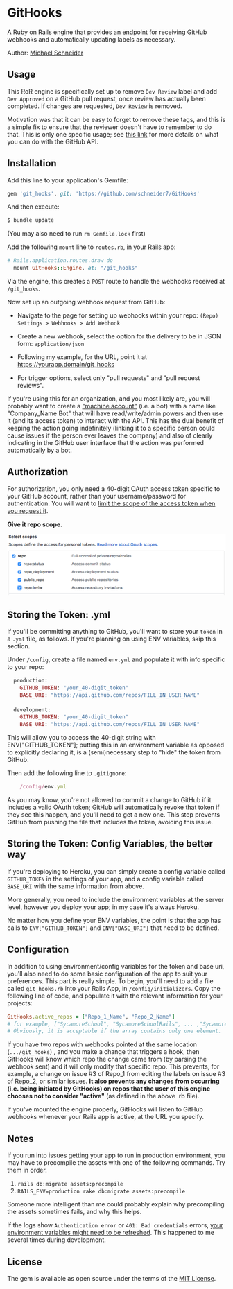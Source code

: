 # GitHooks
A Ruby on Rails engine that provides an endpoint for receiving GitHub webhooks and automatically updating labels as necessary.

Author: [Michael Schneider](http://www.michaelschneider.me)

## Usage
This RoR engine is specifically set up to remove `Dev Review` label and add `Dev Approved` on a GitHub pull request, once review has actually been completed. If changes are requested, `Dev Review` is removed. 

Motivation was that it can be easy to forget to remove these tags, and this is a simple fix to ensure that the reviewer doesn't have to remember to do that. This is only one specific usage; see [this link](https://developer.github.com/v3/activity/events/types) for more details on what you can do with the GitHub API.

## Installation
Add this line to your application's Gemfile:

```ruby
gem 'git_hooks', git: 'https://github.com/schneider7/GitHooks'
```

And then execute:
```bash
$ bundle update
```

(You may also need to run `rm Gemfile.lock` first) 


Add the following `mount` line to `routes.rb`, in your Rails app:

```ruby
# Rails.application.routes.draw do
  mount GitHooks::Engine, at: "/git_hooks"
```

Via the engine, this creates a `POST` route to handle the webhooks received at `/git_hooks`.

Now set up an outgoing webhook request from GitHub:

  - Navigate to the page for setting up webhooks within your repo: `(Repo) Settings > Webhooks > Add Webhook` 

  - Create a new webhook, select the option for the delivery to be in JSON form: `application/json`
  
  - Following my example, for the URL, point it at https://yourapp.domain/git_hooks
  
  - For trigger options, select only "pull requests" and "pull request reviews". 
    

  If you're using this for an organization, and you most likely are, you will probably want to create a ["machine account"](https://developer.github.com/v3/guides/managing-deploy-keys/) (i.e. a bot) with a name like "Company_Name Bot" that will have read/write/admin powers and then use it (and its access token) to interact with the API. This has the dual benefit of keeping the action going indefinitely (linking it to a specific person could cause issues if the person ever leaves the company) and also of clearly indicating in the GitHub user interface that the action was performed automatically by a bot.

## Authorization
  For authorization, you only need a 40-digit OAuth access token specific to your GitHub account, rather than your username/password for authentication. You will want to [limit the scope of the access token when you request it](https://developer.github.com/apps/building-oauth-apps/understanding-scopes-for-oauth-apps/).

  **Give it repo scope.**
  
  ![Screencap of options](/pat-scope.png)


## Storing the Token: .yml
  If you'll be committing anything to GitHub, you'll want to store your `token` in a `.yml` file, as follows. If you're planning on using ENV variables, skip this section.
    
  Under `/config`, create a file named `env.yml` and populate it with info specific to your repo:



  ```ruby 
    production:
      GITHUB_TOKEN: "your_40-digit_token"
      BASE_URI: "https://api.github.com/repos/FILL_IN_USER_NAME"

    development:
      GITHUB_TOKEN: "your_40-digit_token"
      BASE_URI: "https://api.github.com/repos/FILL_IN_USER_NAME"
  ```
  This will allow you to access the 40-digit string with ENV["GITHUB_TOKEN"]; putting this in an environment variable as opposed to explicitly declaring it, is a (semi)necessary step to "hide" the token from GitHub.

  Then add the following line to `.gitignore`:
  ```ruby
      /config/env.yml
  ```
  As you may know, you're not allowed to commit a change to GitHub if it includes a valid OAuth token; GitHub will automatically revoke that token if they see this happen, and you'll need to get a new one. This step prevents GitHub from pushing the file that includes the token, avoiding this issue.


## Storing the Token: Config Variables, the better way
  If you're deploying to Heroku, you can simply create a config variable called `GITHUB_TOKEN` in the settings of your app, and a config variable called `BASE_URI` with the same information from above.

  More generally, you need to include the environment variables at the server level, however you deploy your app; in my case it's always Heroku.

  No matter how you define your ENV variables, the point is that the app has calls to `ENV["GITHUB_TOKEN"]` and `ENV["BASE_URI"]` that need to be defined.

## Configuration

In addition to using environment/config variables for the token and base uri, you'll also need to do some basic configuration of the app to suit your preferences. This part is really simple. To begin, you'll need to add a file called `git_hooks.rb` into your Rails App, in `/config/initializers`. Copy the following line of code, and populate it with the relevant information for your projects:

```ruby
GitHooks.active_repos = ["Repo_1_Name", "Repo_2_Name"]
# for example, ["SycamoreSchool", "SycamoreSchoolRails", ... ,"SycamoreCampus"]
# Obviously, it is acceptable if the array contains only one element.
```

If you have two repos with webhooks pointed at the same location (`.../git_hooks`) , and you make a change that triggers a hook, then GitHooks will know which repo the change came from (by parsing the webhook sent) and it will only modify that specific repo. This prevents, for example, a change on issue #3 of Repo_1 from editing the labels on issue #3 of Repo_2, or similar issues. **It also prevents any changes from occurring (i.e. being initiated by GitHooks) on repos that the user of this engine chooses not to consider "active"** (as defined in the above .rb file).

If you've mounted the engine properly, GitHooks will listen to GitHub webhooks whenever your Rails app is active, at the URL you specify.

## Notes

If you run into issues getting your app to run in production environment, you may have to precompile the assets with one of the following commands. Try them in order.
1) `rails db:migrate assets:precompile`
2) `RAILS_ENV=production rake db:migrate assets:precompile`

Someone more intelligent than me could probably explain why precompiling the assets sometimes fails, and why this helps.

If the logs show `Authentication error` or `401: Bad credentials` errors, [your environment variables might need to be refreshed](https://stackoverflow.com/questions/29289833/environment-variables-cached-in-rails-config). This happened to me several times during development.

## License
The gem is available as open source under the terms of the [MIT License](https://opensource.org/licenses/MIT).
